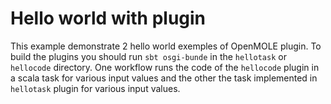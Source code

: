 # Hello world with plugin

This example demonstrate 2 hello world exemples of OpenMOLE plugin. To build the plugins you should run `sbt osgi-bunde` in the `hellotask` or `hellocode` directory. One workflow runs the code of the `hellocode` plugin in a scala task for various input values and the other the task implemented in `hellotask` plugin for various input values.

